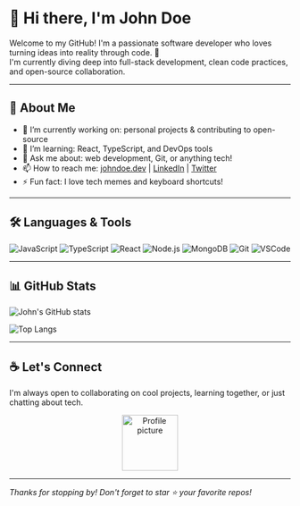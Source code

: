 # 👋 Hi there, I'm John Doe

Welcome to my GitHub! I'm a passionate software developer who loves turning ideas into reality through code. 🚀  
I'm currently diving deep into full-stack development, clean code practices, and open-source collaboration.

---

## 🧠 About Me

- 🔭 I’m currently working on: personal projects & contributing to open-source
- 🌱 I’m learning: React, TypeScript, and DevOps tools
- 💬 Ask me about: web development, Git, or anything tech!
- 📫 How to reach me: [johndoe.dev](https://johndoe.dev) | [LinkedIn](https://linkedin.com/in/johndoe) | [Twitter](https://twitter.com/johndoe)
- ⚡ Fun fact: I love tech memes and keyboard shortcuts!

---

## 🛠️ Languages & Tools

![JavaScript](https://img.shields.io/badge/-JavaScript-F7DF1E?logo=javascript&logoColor=000)
![TypeScript](https://img.shields.io/badge/-TypeScript-3178C6?logo=typescript&logoColor=fff)
![React](https://img.shields.io/badge/-React-61DAFB?logo=react&logoColor=000)
![Node.js](https://img.shields.io/badge/-Node.js-339933?logo=node.js&logoColor=fff)
![MongoDB](https://img.shields.io/badge/-MongoDB-47A248?logo=mongodb&logoColor=fff)
![Git](https://img.shields.io/badge/-Git-F05032?logo=git&logoColor=fff)
![VSCode](https://img.shields.io/badge/-VSCode-007ACC?logo=visual-studio-code&logoColor=fff)

---

## 📊 GitHub Stats

![John's GitHub stats](https://github-readme-stats.vercel.app/api?username=johndoe&show_icons=true&theme=radical)

![Top Langs](https://github-readme-stats.vercel.app/api/top-langs/?username=johndoe&layout=compact&theme=radical)

---

## ☕ Let's Connect

I'm always open to collaborating on cool projects, learning together, or just chatting about tech.

<p align="center">
  <a href="https://github.com/johndoe">
    <img src="https://avatars.githubusercontent.com/u/000000?v=4" width="100px;" alt="Profile picture"/>
  </a>
</p>

---

_Thanks for stopping by! Don't forget to star ⭐ your favorite repos!_

